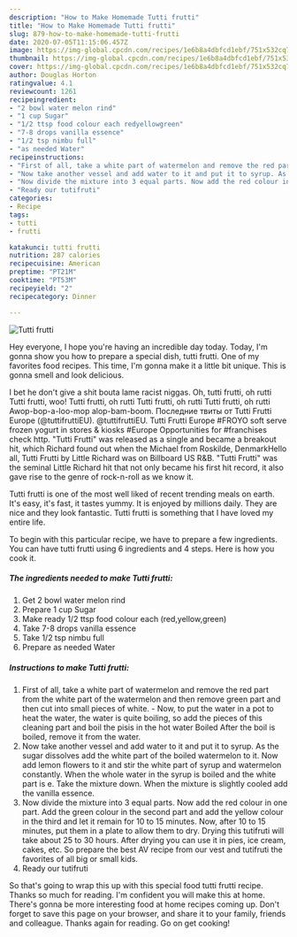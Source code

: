 ```yaml
---
description: "How to Make Homemade Tutti frutti"
title: "How to Make Homemade Tutti frutti"
slug: 879-how-to-make-homemade-tutti-frutti
date: 2020-07-05T11:15:06.457Z
image: https://img-global.cpcdn.com/recipes/1e6b8a4dbfcd1ebf/751x532cq70/tutti-frutti-recipe-main-photo.jpg
thumbnail: https://img-global.cpcdn.com/recipes/1e6b8a4dbfcd1ebf/751x532cq70/tutti-frutti-recipe-main-photo.jpg
cover: https://img-global.cpcdn.com/recipes/1e6b8a4dbfcd1ebf/751x532cq70/tutti-frutti-recipe-main-photo.jpg
author: Douglas Horton
ratingvalue: 4.1
reviewcount: 1261
recipeingredient:
- "2 bowl water melon rind"
- "1 cup Sugar"
- "1/2 ttsp food colour each redyellowgreen"
- "7-8 drops vanilla essence"
- "1/2 tsp nimbu full"
- "as needed Water"
recipeinstructions:
- "First of all, take a white part of watermelon and remove the red part from the white part of the watermelon and then remove green part and then cut into small pieces of white.  Now, to put the water in a pot to heat the water, the water is quite boiling, so add the pieces of this cleaning part and boil the pisis in the hot water Boiled After the boil is boiled, remove it from the water."
- "Now take another vessel and add water to it and put it to syrup. As the sugar dissolves add the white part of the boiled watermelon to it. Now add lemon flowers to it and stir the white part of syrup and watermelon constantly. When the whole water in the syrup is boiled and the white part is e. Take the mixture down. When the mixture is slightly cooled add the vanilla essence."
- "Now divide the mixture into 3 equal parts. Now add the red colour in one part. Add the green colour in the second part and add the yellow colour in the third and let it remain for 10 to 15 minutes. Now, after 10 to 15 minutes, put them in a plate to allow them to dry. Drying this tutifruti will take about 25 to 30 hours. After drying you can use it in pies, ice cream, cakes, etc. So prepare the best AV recipe from our vest and tutifruti the favorites of all big or small kids."
- "Ready our tutifruti"
categories:
- Recipe
tags:
- tutti
- frutti

katakunci: tutti frutti 
nutrition: 287 calories
recipecuisine: American
preptime: "PT21M"
cooktime: "PT53M"
recipeyield: "2"
recipecategory: Dinner

---
```



![Tutti frutti](https://img-global.cpcdn.com/recipes/1e6b8a4dbfcd1ebf/751x532cq70/tutti-frutti-recipe-main-photo.jpg)

Hey everyone, I hope you're having an incredible day today. Today, I'm gonna show you how to prepare a special dish, tutti frutti. One of my favorites food recipes. This time, I'm gonna make it a little bit unique. This is gonna smell and look delicious.

I bet he don&#39;t give a shit bouta lame racist niggas. Oh, tutti frutti, oh rutti Tutti frutti, woo! Tutti frutti, oh rutti Tutti frutti, oh rutti Tutti frutti, oh rutti Awop-bop-a-loo-mop alop-bam-boom. Последние твиты от Tutti Frutti Europe (@tuttifruttiEU). @tuttifruttiEU. Tutti Frutti Europe #FROYO soft serve frozen yogurt in stores &amp; kiosks #Europe Opportunities for #franchises check http. &#34;Tutti Frutti&#34; was released as a single and became a breakout hit, which Richard found out when the Michael from Roskilde, DenmarkHello all, Tutti Frutti by Little Richard was on Billboard US R&amp;B. &#34;Tutti Frutti&#34; was the seminal Little Richard hit that not only became his first hit record, it also gave rise to the genre of rock-n-roll as we know it.

Tutti frutti is one of the most well liked of recent trending meals on earth. It's easy, it's fast, it tastes yummy. It is enjoyed by millions daily. They are nice and they look fantastic. Tutti frutti is something that I have loved my entire life.


To begin with this particular recipe, we have to prepare a few ingredients. You can have tutti frutti using 6 ingredients and 4 steps. Here is how you cook it.

<!--inarticleads1-->

##### The ingredients needed to make Tutti frutti:

1. Get 2 bowl water melon rind
1. Prepare 1 cup Sugar
1. Make ready 1/2 ttsp food colour each (red,yellow,green)
1. Take 7-8 drops vanilla essence
1. Take 1/2 tsp nimbu full
1. Prepare as needed Water




<!--inarticleads2-->

##### Instructions to make Tutti frutti:

1. First of all, take a white part of watermelon and remove the red part from the white part of the watermelon and then remove green part and then cut into small pieces of white. -  Now, to put the water in a pot to heat the water, the water is quite boiling, so add the pieces of this cleaning part and boil the pisis in the hot water Boiled After the boil is boiled, remove it from the water.
1. Now take another vessel and add water to it and put it to syrup. As the sugar dissolves add the white part of the boiled watermelon to it. Now add lemon flowers to it and stir the white part of syrup and watermelon constantly. When the whole water in the syrup is boiled and the white part is e. Take the mixture down. When the mixture is slightly cooled add the vanilla essence.
1. Now divide the mixture into 3 equal parts. Now add the red colour in one part. Add the green colour in the second part and add the yellow colour in the third and let it remain for 10 to 15 minutes. Now, after 10 to 15 minutes, put them in a plate to allow them to dry. Drying this tutifruti will take about 25 to 30 hours. After drying you can use it in pies, ice cream, cakes, etc. So prepare the best AV recipe from our vest and tutifruti the favorites of all big or small kids.
1. Ready our tutifruti




So that's going to wrap this up with this special food tutti frutti recipe. Thanks so much for reading. I'm confident you will make this at home. There's gonna be more interesting food at home recipes coming up. Don't forget to save this page on your browser, and share it to your family, friends and colleague. Thanks again for reading. Go on get cooking!

